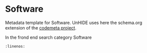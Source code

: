 # Software

Metadata template for Software. UnHIDE uses here the schema.org extension of the [codemeta project](https://codemeta.github.io/).

In the frond end search category Software 

```{literalinclude} ./graphs/softwareTemplate.json
:linenos:
```
